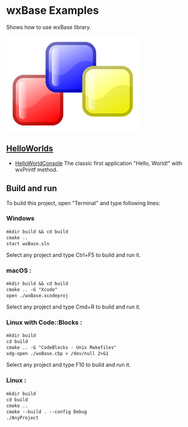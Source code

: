 # wxBase Examples

Shows how to use wxBase library.

[![wxwidgets](../docs/Pictures/wxwidgets_header.png)](https://www.wxwidgets.org/)

## [HelloWorlds](HelloWorlds/README.md)

* [HelloWorldConsole](HelloWorlds/HelloWorldConsole/README.md) The classic first application "Hello, World!" with wxPrintf method.

## Build and run

To build this project, open "Terminal" and type following lines:

### Windows
``` shell
mkdir build && cd build
cmake ..
start wxBase.sln
```

Select any project and type Ctrl+F5 to build and run it.

### macOS :

``` shell
mkdir build && cd build
cmake .. -G "Xcode"
open ./wxBase.xcodeproj
```

Select any project and type Cmd+R to build and run it.

### Linux with Code::Blocks :

``` shell
mkdir build
cd build
cmake .. -G "CodeBlocks - Unix Makefiles"
xdg-open ./wxBase.cbp > /dev/null 2>&1
```

Select any project and type F10 to build and run it.

### Linux :

``` shell
mkdir build
cd build
cmake ..
cmake --build . --config Debug
./AnyProject
```
